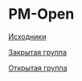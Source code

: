 # PM-Open

[Исходники](https://drive.google.com/drive/u/0/folders/0B3wCdWERp8HxRmJzUWlUVFJMVUU)

[Закрытая группа](https://vk.com/pm_openprivate)

[Открытая группа](https://vk.com/pm_open)
